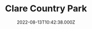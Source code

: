 ---
date: 2022-08-13T10:42:38.000Z
title: Clare Country Park
latitude: 52.0805013278529
longitude: 0.5809333982662298
category: checkin
---